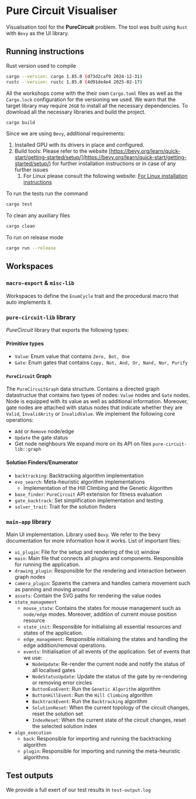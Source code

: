 # Pure Circuit Visualiser

Visualisation tool for the __PureCircuit__ problem.
The tool was built using `Rust` with `Bevy`
as the UI library.

## Running instructions

Rust version used to compile

```bash
cargo --version: cargo 1.85.0 (d73d2caf9 2024-12-31)
rustc --version: rustc 1.85.0 (4d91de4e4 2025-02-17)
```

All the workshops
come with the their own `Cargo.toml` files
as well as the `Cargo.lock` configuration for the versioning we used.
We warn that the target library may require `26GB` to install all the necessary dependencies.
To download all the necessary libraries and build the project.

```bash
cargo build
```

Since we are using `Bevy`, additional requirements:

1. Installed GPU with its drivers in place and configured.
2. Build tools: Please refer to the website [https://bevy.org/learn/quick-start/getting-started/setup/](https://bevy.org/learn/quick-start/getting-started/setup/) for further installation instructions or in case of any further issues
   1. For Linux please consult the following website: [For Linux installation instructions](https://github.com/bevyengine/bevy/blob/latest/docs/linux_dependencies.md)

To run the tests run the command

```bash
cargo test
```

To clean any auxiliary files

```bash
cargo clean
```

To run on release mode

```bash
cargo run --release
```

## Workspaces

### `macro-export` & `misc-lib`

Workspaces to define the `EnumCycle`
trait and the procedural macro that
auto implements it.

### `pure-circuit-lib` library

*PureCircuit* library that exports the following types:

#### Primitive types

* `Value`: Enum value that contains `Zero, Bot, One`
* `Gate`: Enum gates that contains `Copy, Not, And, Or, Nand, Nor, Purify`

#### `PureCircuit` Graph

The `PureCircuitGraph` data structure. Contains a directed
graph datastructue that contains two types of nodes:
`Value` nodes and `Gate` nodes. Node is equipped
with its value as well as additional information. Moreover,
gate nodes are attached with status nodes that indicate
whether they are `Valid`, `InvalidArity` or `InvalidValue`.
We implement the following core operations:

* `Add` or `Remove` node/edge
* `Update` the gate status
* Get node neighbours
We expand more on its API on files `pure-circuit-lib::graph`

#### Solution Finders/Enumerator

* `backtracking`: Backtracking algorithm implementation
* `evo_search`: Meta-heuristic algorithm implementations
  * Implementation of the Hill Climbing and the Genetic Algorithm
* `base_finder`: `PureCircuit` API extension for fitness evaluation
* `gate_backtrack`: Set simplification implementation and testing
* `solver_trait`: Trait for the solution finders

### `main-app` library

Main UI implementation. Library used `Bevy`.
We refer to the bevy documentation for more information how it works.
List of important files:

* `ui_plugin`: File for the setup and rendering of the `UI` window
* `main`: Main file that connects all plugins and components. Responsible for running the application.
* `drawing_plugin`: Responsible for the rendering and interaction between graph nodes
* `camera_plugin`: Spawns the camera and handles camera movement such as panning and moving around
* `assets`: Contain the SVG paths for rendering the value nodes
* `state_management`
  * `mouse_state`: Contains the states for mouse management such as `node/edge` modes. Moreover, addition of current mouse position resource
  * `state_init`: Responsible for initialising all essential resources and states of the application.
  * `edge_management`: Responsible initialising the states and handling the edge addition/removal operations.
  * `events`: Initialisation of all events of the application. Set of events that we use:
    * `NodeUpdate`: Re-render the current node and notify the status of all localised gates
    * `NodeStatusUpdate`: Update the status of the gate by re-rendering or removing error circles
    * `ButtonEvoEvent`: Run the `Genetic Algorithm` algorithm
    * `ButtonHillEvent`: Run the `Hill Climbing` algorithm
    * `BacktrackEvent`: Run the `Backtracking` algorithm
    * `SolutionReset`: When the current topology of the circuit changes, reset the solution set
    * `IndexReset`: When the current state of the circuit changes, reset the selected solution index
* `algo_execution`
  * `back`: Responsible for importing and running the backtracking algorithm
  * `plugin`: Responsible for importing and running the meta-heuristic algorithms

## Test outputs

We provide a full exert of our test results in `test-output.log`
